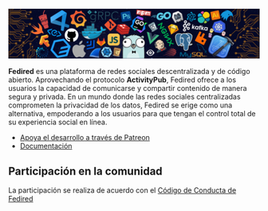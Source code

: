 ![Logo](https://github.com/fedired-dev/.github/blob/main/img/header_.png)

**Fedired** es una plataforma de redes sociales descentralizada y de código abierto. Aprovechando el protocolo **ActivityPub**, Fedired ofrece a los usuarios la capacidad de comunicarse y compartir contenido de manera segura y privada. En un mundo donde las redes sociales centralizadas comprometen la privacidad de los datos, Fedired se erige como una alternativa, empoderando a los usuarios para que tengan el control total de su experiencia social en línea.

- [Apoya el desarrollo a través de Patreon](https://patreon.com/fedired)
- [Documentación](https://docs.fedired.com)

## Participación en la comunidad

La participación se realiza de acuerdo con el [Código de Conducta de Fedired](https://github.com/fedired-dev/fedired/blob/main/CODE_OF_CONDUCT.md)

